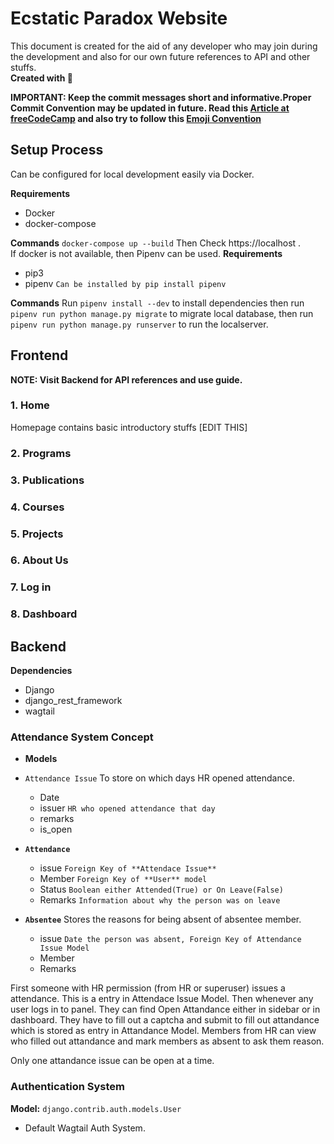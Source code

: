 # Ecstatic Paradox Website

This document is created for the aid of any developer who may join during the development and also for our own future references to API and other stuffs.
<br> **Created with :sparkling_heart:**

**IMPORTANT: Keep the commit messages short and informative.Proper Commit Convention may be updated in future. Read this [Article at freeCodeCamp](https://www.freecodecamp.org/news/writing-good-commit-messages-a-practical-guide/) and also try to follow this [Emoji Convention](https://gist.github.com/parmentf/035de27d6ed1dce0b36a)**

## Setup Process

Can be configured for local development easily via Docker.

**Requirements**
  - Docker
  - docker-compose
  
**Commands**
`docker-compose up --build`
Then Check https://localhost .  
If docker is not available, then Pipenv can be used.
**Requirements**
  - pip3
  - pipenv `Can be installed by pip install pipenv`

**Commands**
Run `pipenv install --dev` to install dependencies then run `pipenv run python manage.py migrate` to migrate local database, then run `pipenv run python manage.py runserver` to run the localserver.

## Frontend

**NOTE: Visit Backend for API references and use guide.**

### 1. Home
Homepage contains basic introductory stuffs [EDIT THIS]

### 2. Programs

### 3. Publications

### 4. Courses

### 5. Projects

### 6. About Us

### 7. Log in 

### 8. Dashboard

## Backend
**Dependencies** 
  - Django
  - django_rest_framework
  - wagtail

<!-- ### Models Overview -->
<!-- **NOTE: Use CamelCase for model name and snake_case for fields name**
  + **`django.contrib.auth.models.User`**
    Used for the mainly for authentication purposes, OnetoOne extended with `Profile` model. Stores 
    - First Name
    - Last Name
    - Username
    - Email
    - Password
  + **`Profile`**
    Stores additional informations about individual members mainly to be viewes in member profile:
     - Picture
     - Contact Number
     - Institution
     - Facebook Profile
     - LinkedIn Profile
     - Country
     - Address
     - Department 
     - Spectrum `ManytoMany field with **Spectrum** model`
     - Additional Information `Bio type discription to show on Member Profile`  
     User must have profile to use dashboard, so if logged in user has to profile then, they are redirected to profile create page.  -->


### Attendance System Concept

  - **Models**


  + `Attendance Issue`
    To store on which days HR opened attendance.
    - Date
    - issuer `HR who opened attendance that day`
    - remarks
    - is_open


  + **`Attendance`**
    - issue `Foreign Key of **Attendace Issue** `
    - Member `Foreign Key of **User** model`
    - Status `Boolean either Attended(True) or On Leave(False)`
    - Remarks `Information about why the person was on leave`
  
  + **`Absentee`**
    Stores the reasons for being absent of absentee member.
    - issue `Date the person was absent, Foreign Key of Attendance Issue Model`
    - Member
    - Remarks

  First someone with HR permission (from HR or superuser) issues a attendance.
  This is a entry in Attendace Issue Model.
  Then whenever any user logs in to panel. They can find Open Attandance either in sidebar or in dashboard.
  They have to fill out a captcha and submit to fill out attandance which is stored as entry in Attandance Model.
  Members from HR can view who filled out attandance and mark members as absent to ask them reason.
  
  Only one attandance issue can be open at a time.




  <!-- + **`Notice`**
    - Date
    - Issuer `Foreign Key with` **`django.contrib.auth.models.User`**
    - Description
    - Attachment
    - Is Pinned
    - Expiry DateTime
    - Is expired `Boolean`
  + **`Project`**
  Only Certain Group will have authorization to add Project
    - Title
    - Overview `Short Paragraph info about Project`
    - Start Date
    - End Date
    - Thumbnail `Image Field`
    - Description `Complete Detail About Project`
    - Is Highlighted
    - Is Completed
  + **`Meeting`**
  Stores meeting minute.
    - Date
    - Title
    - Duration
    - Overview
    - Minute
  + **`Document`**
  Stores company documents.
    - Title
    - Date
    - Type
    - Overview
    - Attachment

+ **`Article`**
    - Title
    - Author `Many to Many Relationship with User Model`
    - Content
    - Section
    Content streamfield should have sections, figures
+ **`Blog`**
    - Title
    - Author
    - Content
    - Feed_image
    - Section
    Content Streamfield should have heading, para, media, `Quote` 
+ **`Webinar`** **`Symposium`** **`Talk Shows`** **`Conference`**
  - Title
  - Description
  - Thumbnail
  - Youtube_link
  - Registration_form
  
  
 + **`Research Paper`**
    - Title
    - Author
    - Date Published
    - Is Published
    - Content  -->
 
 
### Authentication System
**Model:** `django.contrib.auth.models.User`
+ Default Wagtail Auth System.


 
